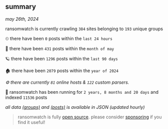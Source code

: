 
## summary
_may 26th, 2024_

ransomwatch is currently crawling `384` sites belonging to `193` unique groups

⏲ there have been `0` posts within the `last 24 hours`

🦈 there have been `431` posts within the `month of may`

🪐 there have been `1296` posts within the `last 90 days`

🏚 there have been `2079` posts within the `year of 2024`

_⚙️ there are currently `81` online hosts & `122` custom parsers._

🦕 ransomwatch has been running for `2 years, 8 months and 20 days` and indexed `11536` posts

_all data  [(groups)](http://ransomwhat.telemetry.ltd/groups) and [(posts)](http://ransomwhat.telemetry.ltd/posts) is available in JSON (updated hourly)_

> ransomwatch is fully [open source](https://github.com/joshhighet/ransomwatch#ransomwatch--). please consider [sponsoring](https://github.com/sponsors/joshhighet) if you find it useful!
